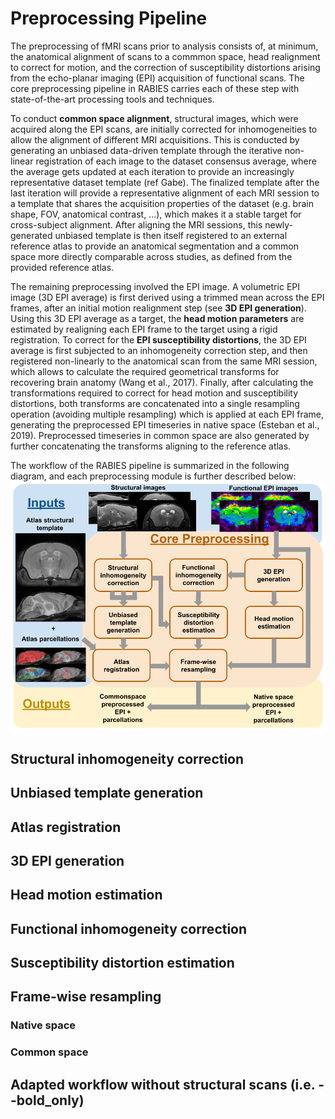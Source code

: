 # Preprocessing Pipeline

The preprocessing of fMRI scans prior to analysis consists of, at minimum, the anatomical alignment of scans to a commmon space, head realignment to correct for motion, and the correction of susceptibility distortions arising from the echo-planar imaging (EPI) acquisition of functional scans. The core preprocessing pipeline in RABIES carries each of these step with state-of-the-art processing tools and techniques. 

To conduct **common space alignment**, structural images, which were acquired along the EPI scans, are initially corrected for inhomogeneities to allow the alignment of different MRI acquisitions. This is conducted by generating an unbiased data-driven template through the iterative non-linear registration of each image to the dataset consensus average, where the average gets updated at each iteration to provide an increasingly representative dataset template (ref Gabe). The finalized template after the last iteration will provide a representative alignment of each MRI session to a template that shares the acquisition properties of the dataset (e.g. brain shape, FOV, anatomical contrast, ...), which makes it a stable target for cross-subject alignment. After aligning the MRI sessions, this newly-generated unbiased template is then itself registered to an external reference atlas to provide an anatomical segmentation and a common space more directly comparable across studies, as defined from the provided reference atlas.

The remaining preprocessing involved the EPI image. A volumetric EPI image (3D EPI average) is first derived using a trimmed mean across the EPI frames, after an initial motion realignment step (see **3D EPI generation**). Using this 3D EPI average as a target, the **head motion parameters** are estimated by realigning each EPI frame to the target using a rigid registration. To correct for the **EPI susceptibility distortions**, the 3D EPI average is first subjected to an inhomogeneity correction step, and then registered non-linearly to the anatomical scan from the same MRI session, which allows to calculate the required geometrical transforms for recovering brain anatomy (Wang et al., 2017). Finally, after calculating the transformations required to correct for head motion and susceptibility distortions, both transforms are concatenated into a single resampling operation (avoiding multiple resampling) which is applied at each EPI frame, generating the preprocessed EPI timeseries in native space (Esteban et al., 2019). Preprocessed timeseries in common space are also generated by further concatenating the transforms aligning to the reference atlas.

The workflow of the RABIES pipeline is summarized in the following diagram, and each preprocessing module is further described below:
![Processing Schema](pics/preprocessing.png)

## Structural inhomogeneity correction
## Unbiased template generation
## Atlas registration
## 3D EPI generation
## Head motion estimation
## Functional inhomogeneity correction
## Susceptibility distortion estimation
## Frame-wise resampling
### Native space
### Common space
## Adapted workflow without structural scans (i.e. --bold_only)
